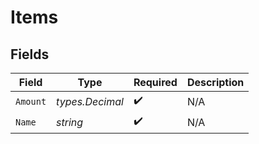 # Items


## Fields

| Field              | Type               | Required           | Description        |
| ------------------ | ------------------ | ------------------ | ------------------ |
| `Amount`           | *types.Decimal*    | :heavy_check_mark: | N/A                |
| `Name`             | *string*           | :heavy_check_mark: | N/A                |